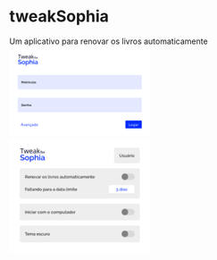 # tweakSophia
Um aplicativo para renovar os livros automaticamente
<img src="https://github.com/GeovaneSchmitz/tweakSophia/blob/master/screenshot.png" style="float:none;" width="50%">
<img src="https://github.com/GeovaneSchmitz/tweakSophia/blob/master/screenshot1.png" style="float:none;" width="50%">
